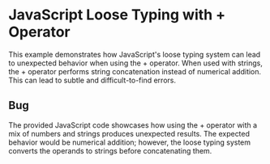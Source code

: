 # JavaScript Loose Typing with + Operator

This example demonstrates how JavaScript's loose typing system can lead to unexpected behavior when using the + operator.  When used with strings, the + operator performs string concatenation instead of numerical addition. This can lead to subtle and difficult-to-find errors.

## Bug

The provided JavaScript code showcases how using the + operator with a mix of numbers and strings produces unexpected results. The expected behavior would be numerical addition; however, the loose typing system converts the operands to strings before concatenating them.
